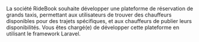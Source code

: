 La société RideBook souhaite développer une plateforme de réservation de grands taxis, permettant aux utilisateurs de trouver des chauffeurs disponibles pour des trajets spécifiques, et aux chauffeurs de publier leurs disponibilités. Vous êtes chargé(e) de développer cette plateforme en utilisant le framework Laravel.
